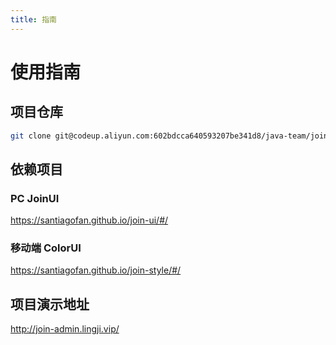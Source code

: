 ```yaml
---
title: 指南
---
```

# 使用指南
## 项目仓库
```sh
git clone git@codeup.aliyun.com:602bdcca640593207be341d8/java-team/join-admin.git
```


## 依赖项目
### PC JoinUI
https://santiagofan.github.io/join-ui/#/
### 移动端 ColorUI
https://santiagofan.github.io/join-style/#/


## 项目演示地址
http://join-admin.lingji.vip/